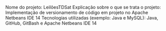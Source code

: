 Nome do projeto: LeilõesTDSat
Explicação sobre o que se trata o projeto: Implementação de versionamento de código em projeto no Apache Netbeans IDE 14
Tecnologias utilizadas (exemplo: Java e MySQL): Java, GitHub, GitBash e Apache Netbeans IDE 14
